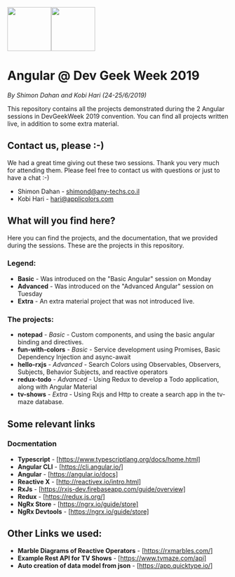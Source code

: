 <img src="https://github.com/kobi2294/dev-geek-week-19-angular/blob/master/presentations/Logo.png" data-canonical-src="https://github.com/kobi2294/dev-geek-week-19-angular/blob/master/presentations/Logo.png" height="100"><img src="https://github.com/kobi2294/dev-geek-week-19-angular/blob/master/presentations/Angular.png" data-canonical-src="https://github.com/kobi2294/dev-geek-week-19-angular/blob/master/presentations/Angular.png" height="100">


# Angular @ Dev Geek Week 2019
*By Shimon Dahan and Kobi Hari (24-25/6/2019)*



This repository contains all the projects demonstrated during the 2 Angular sessions in DevGeekWeek 2019 convention. You can find all projects written live, in addition to some extra material.

## Contact us, please :-)
We had a great time giving out these two sessions. Thank you very much for attending them. 
Please feel free to contact us with questions or just to have a chat :-)

- Shimon Dahan - shimond@any-techs.co.il
- Kobi Hari - hari@applicolors.com

## What will you find here?
Here you can find the projects, and the documentation, that we provided during the sessions.
These are the projects in this repository. 
### Legend:
- **Basic** - Was introduced on the "Basic Angular" session on Monday
- **Advanced** - Was introduced on the "Advanced Angular" session on Tuesday
- **Extra** - An extra material project that was not introduced live.

### The projects:
- **notepad** - *Basic* - Custom components, and using the basic angular binding and directives.
- **fun-with-colors** - *Basic* - Service development using Promises, Basic Dependency Injection and async-await
- **hello-rxjs** - *Advanced* - Search Colors using Observables, Observers, Subjects, Behavior Subjects, and reactive operators
- **redux-todo** - *Advanced* - Using Redux to develop a Todo application, along with Angular Material
- **tv-shows** - *Extra* - Using Rxjs and Http to create a search app in the tv-maze database.

## Some relevant links
### Docmentation
- **Typescript** - [https://www.typescriptlang.org/docs/home.html]
- **Angular CLI** - [https://cli.angular.io/]
- **Angular** - [https://angular.io/docs]
- **Reactive X** - [http://reactivex.io/intro.html]
- **RxJs** - [https://rxjs-dev.firebaseapp.com/guide/overview]
- **Redux** - [https://redux.js.org/]
- **NgRx Store** - [https://ngrx.io/guide/store]
- **NgRx Devtools** - [https://ngrx.io/guide/store]

## Other Links we used:
- **Marble Diagrams of Reactive Operators** - [https://rxmarbles.com/]
- **Example Rest API for TV Shows** - [https://www.tvmaze.com/api]
- **Auto creation of data model from json** - [https://app.quicktype.io/]

